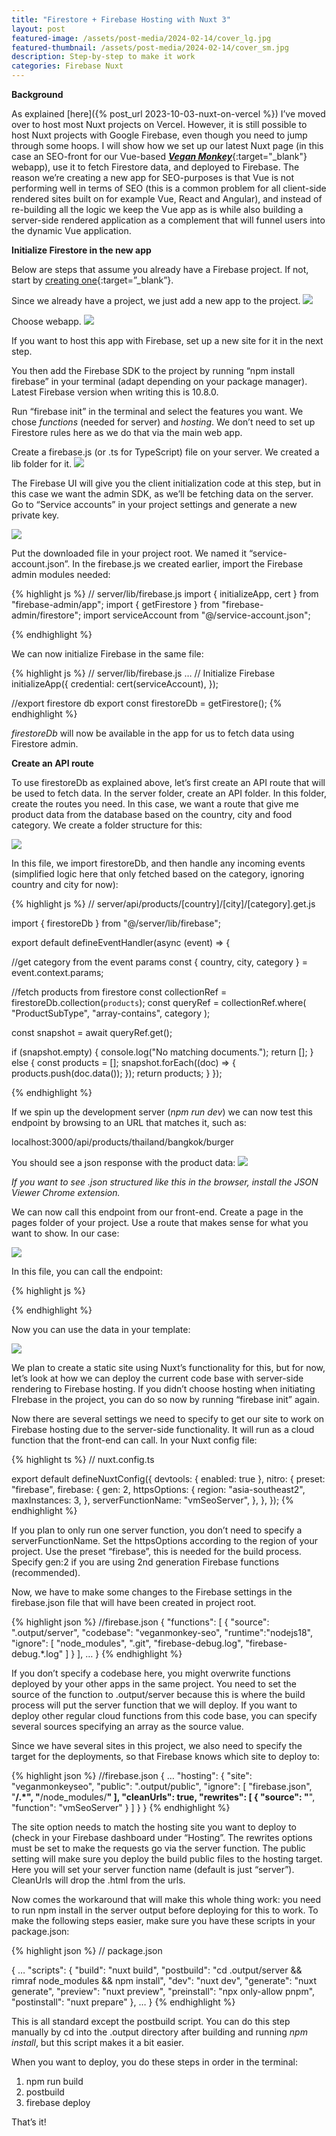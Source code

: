 ```yaml
---
title: "Firestore + Firebase Hosting with Nuxt 3"
layout: post
featured-image: /assets/post-media/2024-02-14/cover_lg.jpg
featured-thumbnail: /assets/post-media/2024-02-14/cover_sm.jpg
description: Step-by-step to make it work
categories: Firebase Nuxt
---
```


**Background**

As explained [here]({% post_url 2023-10-03-nuxt-on-vercel %}) I’ve moved over to host most Nuxt projects on Vercel. However, it is still possible to host Nuxt projects with Google Firebase, even though you need to jump through some hoops. I will show how we set up our latest Nuxt page (in this case an SEO-front for our Vue-based [_**Vegan Monkey**_](https://www.veganmonkey.co){:target="\_blank"} webapp), use it to fetch Firestore data, and deployed to Firebase. The reason we’re creating a new app for SEO-purposes is that Vue is not performing well in terms of SEO (this is a common problem for all client-side rendered sites built on for example Vue, React and Angular), and instead of re-building all the logic we keep the Vue app as is while also building a server-side rendered application as a complement that will funnel users into the dynamic Vue application.

**Initialize Firestore in the new app**

Below are steps that assume you already have a Firebase project. If not, start by [creating one](https://console.firebase.google.com/u/0/){:target=”\_blank”}.

Since we already have a project, we just add a new app to the project.
<img  src="/assets/post-media/2024-02-14/nuxt-firebase1.png"/>

Choose webapp.
<img  src="/assets/post-media/2024-02-14/nuxt-firebase2.png"/>

If you want to host this app with Firebase, set up a new site for it in the next step.

You then add the Firebase SDK to the project by running “npm install firebase” in your terminal (adapt depending on your package manager). Latest Firebase version when writing this is 10.8.0.

Run “firebase init” in the terminal and select the features you want. We chose _functions_ (needed for server) and _hosting_. We don’t need to set up Firestore rules here as we do that via the main web app.

Create a firebase.js (or .ts for TypeScript) file on your server. We created a lib folder for it.
<img  src="/assets/post-media/2024-02-14/nuxt-firebase3.png"/>

The Firebase UI will give you the client initialization code at this step, but in this case we want the admin SDK, as we’ll be fetching data on the server. Go to “Service accounts” in your project settings and generate a new private key.

<img  src="/assets/post-media/2024-02-14/nuxt-firebase4.png"/>

Put the downloaded file in your project root. We named it “service-account.json”. In the firebase.js we created earlier, import the Firebase admin modules needed:

{% highlight js %}
// server/lib/firebase.js
import { initializeApp, cert } from "firebase-admin/app";
import { getFirestore } from "firebase-admin/firestore";
import serviceAccount from "@/service-account.json";

{% endhighlight %}

We can now initialize Firebase in the same file:

{% highlight js %}
// server/lib/firebase.js
…
// Initialize Firebase
initializeApp({
credential: cert(serviceAccount),
});

//export firestore db
export const firestoreDb = getFirestore();
{% endhighlight %}

_firestoreDb_ will now be available in the app for us to fetch data using Firestore admin.

**Create an API route**

To use firestoreDb as explained above, let’s first create an API route that will be used to fetch data. In the server folder, create an API folder. In this folder, create the routes you need. In this case, we want a route that give me product data from the database based on the country, city and food category. We create a folder structure for this:

<img  src="/assets/post-media/2024-02-14/nuxt-firebase5.png"/>

In this file, we import firestoreDb, and then handle any incoming events (simplified logic here that only fetched based on the category, ignoring country and city for now):

{% highlight js %}
// server/api/products/[country]/[city]/[category].get.js

import { firestoreDb } from "@/server/lib/firebase";

export default defineEventHandler(async (event) => {

//get category from the event params
const { country, city, category } = event.context.params;

//fetch products from firestore
const collectionRef = firestoreDb.collection(`products`);
const queryRef = collectionRef.where(
"ProductSubType",
"array-contains",
category
);

const snapshot = await queryRef.get();

if (snapshot.empty) {
console.log("No matching documents.");
return [];
} else {
const products = [];
snapshot.forEach((doc) => {
products.push(doc.data());
});
return products;
}
});

{% endhighlight %}

If we spin up the development server (_npm run dev_) we can now test this endpoint by browsing to an URL that matches it, such as:

localhost:3000/api/products/thailand/bangkok/burger

You should see a json response with the product data:
<img  src="/assets/post-media/2024-02-14/nuxt-firebase6.png"/>

_If you want to see .json structured like this in the browser, install the JSON Viewer Chrome extension._

We can now call this endpoint from our front-end. Create a page in the pages folder of your project. Use a route that makes sense for what you want to show. In our case:

<img  src="/assets/post-media/2024-02-14/nuxt-firebase7.png"/>

In this file, you can call the endpoint:

{% highlight js %}

<script setup>
//initiate route
const route = useRoute();

//get params from url
const { country, city, category } = route.params;

//call the api to get the products
const { data: products } = await useFetch(
  `/api/products/${country}/${city}/${category}`
);
</script>

{% endhighlight %}

Now you can use the data in your template:

<img  src="/assets/post-media/2024-02-14/nuxt-firebase8.png"/>

We plan to create a static site using Nuxt’s functionality for this, but for now, let’s look at how we can deploy the current code base with server-side rendering to Firebase hosting. If you didn’t choose hosting when initiating FIrebase in the project, you can do so now by running “firebase init” again.

Now there are several settings we need to specify to get our site to work on Firebase hosting due to the server-side functionality. It will run as a cloud function that the front-end can call. In your Nuxt config file:

{% highlight ts %}
// nuxt.config.ts

export default defineNuxtConfig({
devtools: { enabled: true },
nitro: {
preset: "firebase",
firebase: {
gen: 2,
httpsOptions: {
region: "asia-southeast2",
maxInstances: 3,
},
serverFunctionName: "vmSeoServer",
},
},
});
{% endhighlight %}

If you plan to only run one server function, you don’t need to specify a serverFunctionName. Set the httpsOptions according to the region of your project. Use the preset “firebase”, this is needed for the build process. Specify gen:2 if you are using 2nd generation Firebase functions (recommended).

Now, we have to make some changes to the Firebase settings in the firebase.json file that will have been created in project root.

{% highlight json %}
//firebase.json
{
"functions": [
{
"source": ".output/server",
"codebase": "veganmonkey-seo",
"runtime":"nodejs18",
"ignore": [
"node_modules",
".git",
"firebase-debug.log",
"firebase-debug.*.log"
]
}
],
…
}
{% endhighlight %}

If you don’t specify a codebase here, you might overwrite functions deployed by your other apps in the same project.
You need to set the source of the function to .output/server because this is where the build process will put the server function that we will deploy. If you want to deploy other regular cloud functions from this code base, you can specify several sources specifying an array as the source value.

Since we have several sites in this project, we also need to specify the target for the deployments, so that Firebase knows which site to deploy to:

{% highlight json %}
//firebase.json
{
…
"hosting": {
"site": "veganmonkeyseo",
"public": ".output/public",
"ignore": [
"firebase.json",
"**/.*",
"**/node_modules/**"
],
"cleanUrls": true,
"rewrites": [
{
"source": "**",
"function": "vmSeoServer"
}
]
}
}
{% endhighlight %}

The site option needs to match the hosting site you want to deploy to (check in your Firebase dashboard under “Hosting”. The rewrites options must be set to make the requests go via the server function. The public setting will make sure you deploy the build public files to the hosting target. Here you will set your server function name (default is just “server”). CleanUrls will drop the .html from the urls.

Now comes the workaround that will make this whole thing work: you need to run npm install in the server output before deploying for this to work. To make the following steps easier, make sure you have these scripts in your package.json:

{% highlight json %}
// package.json

{
…
"scripts": {
"build": "nuxt build",
"postbuild": "cd .output/server && rimraf node_modules && npm install",
"dev": "nuxt dev",
"generate": "nuxt generate",
"preview": "nuxt preview",
"preinstall": "npx only-allow pnpm",
"postinstall": "nuxt prepare"
},
…
}
{% endhighlight %}

This is all standard except the postbuild script. You can do this step manually by cd into the .output directory after building and running _npm install_, but this script makes it a bit easier.

When you want to deploy, you do these steps in order in the terminal:

1. npm run build
2. postbuild
3. firebase deploy

That’s it!
